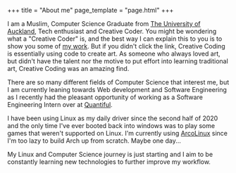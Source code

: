 +++
title = "About me"
page_template = "page.html"
+++

I am a Muslim, Computer Science Graduate from [The University of Auckland](https://www.auckland.ac.nz/en.html), Tech enthusiast and Creative Coder. You might be wondering what a "Creative Coder" is, and the best way I can explain this to you is to show you some of [my work](https://amri.dev/Holocryptic/). But if you didn't click the link, Creative Coding is essentially using code to create art. As someone who always loved art, but didn't have the talent nor the motive to put effort into learning traditional art, Creative Coding was an amazing find.

There are so many different fields of Computer Science that interest me, but I am currently leaning towards Web development and Software Engineering as I recently had the pleasant opportunity of working as a Software Engineering Intern over at [Quantiful](https://quantiful.ai/).

I have been using Linux as my daily driver since the second half of 2020 and the only time I've ever booted back into windows was to play some games that weren't supported on Linux. I'm currently using [ArcoLinux](https://arcolinux.com/) since I'm too lazy to build Arch up from scratch. Maybe one day...

My Linux and Computer Science journey is just starting and I aim to be constantly learning new technologies to further improve my workflow.